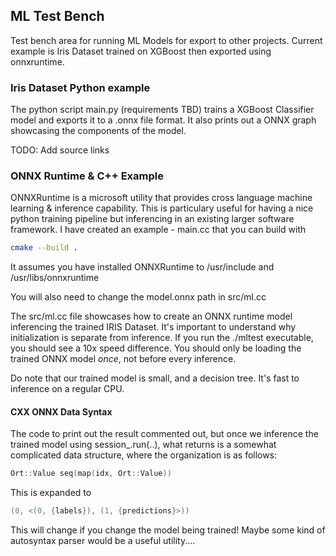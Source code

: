 ## ML Test Bench

Test bench area for running ML Models for export to other projects. Current example is Iris Dataset trained on XGBoost then exported using onnxruntime. 

### Iris Dataset Python example

The python script main.py (requirements TBD) trains a XGBoost Classifier model and exports it to a .onnx file format. 
It also prints out a ONNX graph showcasing the components of the model.

TODO: Add source links


### ONNX Runtime & C++ Example

ONNXRuntime is a microsoft utility that provides cross language machine learning & inference capability.
This is particulary useful for having a nice python training pipeline but inferencing in an existing larger software framework.
I have created an example - main.cc that you can build with
```sh
cmake --build .
```
It assumes you have installed ONNXRuntime to /usr/include and /usr/libs/onnxruntime

You will also need to change the model.onnx path in src/ml.cc 

The src/ml.cc file showcases how to create an ONNX runtime model inferencing the trained IRIS Dataset.
It's important to understand why initialization is separate from inference. If you run the ./mltest executable,
you should see a 10x speed difference. You should only be loading the trained ONNX model _once_, not before every inference.

Do note that our trained model is small, and a decision tree. It's fast to inference on a regular CPU. 
#### CXX ONNX Data Syntax

The code to print out the result commented out, but once we inference the trained model using session_.run(..),
what returns is a somewhat complicated data structure, where the organization is as follows:
```cpp
Ort::Value seq(map(idx, Ort::Value))
```
This is expanded to

```cpp
(0, <(0, {labels}), (1, {predictions}>))
```

This will change if you change the model being trained! Maybe some kind of autosyntax parser would be a useful utility....
